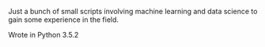 Just a bunch of small scripts involving machine learning and data science to gain some experience in the field.

Wrote in Python 3.5.2
